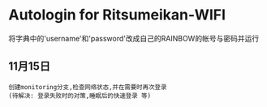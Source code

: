 # Autologin for Ritsumeikan-WIFI

将字典中的\'username'和\'password'改成自己的RAINBOW的帐号与密码并运行

## 11月15日 
	创建monitoring分支,检查网络状态,并在需要时再次登录
	(待解决: 登录失败时的对策,睡眠后的快速登录 等)
	
